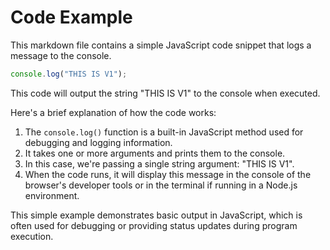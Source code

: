 # Code Example #

This markdown file contains a simple JavaScript code snippet that logs a message to the console.

```javascript
console.log("THIS IS V1");
```

This code will output the string "THIS IS V1" to the console when executed.

Here's a brief explanation of how the code works:

1. The `console.log()` function is a built-in JavaScript method used for debugging and logging information.
2. It takes one or more arguments and prints them to the console.
3. In this case, we're passing a single string argument: "THIS IS V1".
4. When the code runs, it will display this message in the console of the browser's developer tools or in the terminal if running in a Node.js environment.

This simple example demonstrates basic output in JavaScript, which is often used for debugging or providing status updates during program execution.
